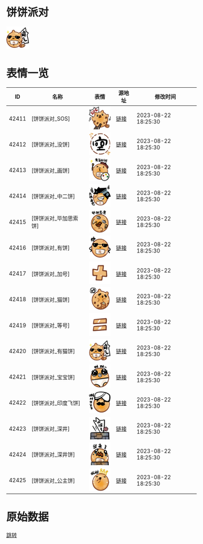 # 饼饼派对

<img src="./cover.png" height="60" alt="cover" />

# 表情一览

|ID|名称|表情|源地址|修改时间|
|----|----|----|----|----|
|42411|[饼饼派对_SOS]|<img src="./pic/042411_%5B饼饼派对_SOS%5D.png" height="60" alt="SOS"/>|[链接](https://i0.hdslb.com/bfs/garb/3902c7ed14b1dc3d1cd54669bbde6c5513f54ba7.png)|2023-08-22 18:25:30|
|42412|[饼饼派对_没饼]|<img src="./pic/042412_%5B饼饼派对_没饼%5D.png" height="60" alt="没饼"/>|[链接](https://i0.hdslb.com/bfs/garb/f261d82917cd7d2423a2a90cfb5535d3a05b72fc.png)|2023-08-22 18:25:30|
|42413|[饼饼派对_画饼]|<img src="./pic/042413_%5B饼饼派对_画饼%5D.png" height="60" alt="画饼"/>|[链接](https://i0.hdslb.com/bfs/garb/510dfbbe51a2d24a40bae237b630763960320fb1.png)|2023-08-22 18:25:30|
|42414|[饼饼派对_中二饼]|<img src="./pic/042414_%5B饼饼派对_中二饼%5D.png" height="60" alt="中二饼"/>|[链接](https://i0.hdslb.com/bfs/garb/5b576cdf4598ba5305f3bdf0edea40bcb990494d.png)|2023-08-22 18:25:30|
|42415|[饼饼派对_毕加思索饼]|<img src="./pic/042415_%5B饼饼派对_毕加思索饼%5D.png" height="60" alt="毕加思索饼"/>|[链接](https://i0.hdslb.com/bfs/garb/89e7465432b3dd1ee878e5d72c2143dfe4d6313c.png)|2023-08-22 18:25:30|
|42416|[饼饼派对_有饼]|<img src="./pic/042416_%5B饼饼派对_有饼%5D.png" height="60" alt="有饼"/>|[链接](https://i0.hdslb.com/bfs/garb/8e870cac2ca32abda98a173c273e7ef37d6ce837.png)|2023-08-22 18:25:30|
|42417|[饼饼派对_加号]|<img src="./pic/042417_%5B饼饼派对_加号%5D.png" height="60" alt="加号"/>|[链接](https://i0.hdslb.com/bfs/garb/dbe455a617d31dc2d648598ddad68fd6357014e7.png)|2023-08-22 18:25:30|
|42418|[饼饼派对_猫饼]|<img src="./pic/042418_%5B饼饼派对_猫饼%5D.png" height="60" alt="猫饼"/>|[链接](https://i0.hdslb.com/bfs/garb/e7a71685371b1c8306049e6a40ac4956edeef5fb.png)|2023-08-22 18:25:30|
|42419|[饼饼派对_等号]|<img src="./pic/042419_%5B饼饼派对_等号%5D.png" height="60" alt="等号"/>|[链接](https://i0.hdslb.com/bfs/garb/14530a0c86ec7d64f1e8185f3b927dbf2df33e2d.png)|2023-08-22 18:25:30|
|42420|[饼饼派对_有猫饼]|<img src="./pic/042420_%5B饼饼派对_有猫饼%5D.png" height="60" alt="有猫饼"/>|[链接](https://i0.hdslb.com/bfs/garb/a4a0a7de14ea1b51ff7ec4a1469e4976b5297fb1.png)|2023-08-22 18:25:30|
|42421|[饼饼派对_宝宝饼]|<img src="./pic/042421_%5B饼饼派对_宝宝饼%5D.png" height="60" alt="宝宝饼"/>|[链接](https://i0.hdslb.com/bfs/garb/ff4a63c6f8afd934c43f8fb11bc8e4061e2c697d.png)|2023-08-22 18:25:30|
|42422|[饼饼派对_印度飞饼]|<img src="./pic/042422_%5B饼饼派对_印度飞饼%5D.png" height="60" alt="印度飞饼"/>|[链接](https://i0.hdslb.com/bfs/garb/8bd4f00a8baa84bc41e33f7152ab266fd2ffd97c.png)|2023-08-22 18:25:30|
|42423|[饼饼派对_深井]|<img src="./pic/042423_%5B饼饼派对_深井%5D.png" height="60" alt="深井"/>|[链接](https://i0.hdslb.com/bfs/garb/009230eda1e1db80db9fe0b2e491a6b446e32f12.png)|2023-08-22 18:25:30|
|42424|[饼饼派对_深井饼]|<img src="./pic/042424_%5B饼饼派对_深井饼%5D.png" height="60" alt="深井饼"/>|[链接](https://i0.hdslb.com/bfs/garb/04b29cee92335a55b39b3b1fbfa1126b4c2b2fd1.png)|2023-08-22 18:25:30|
|42425|[饼饼派对_公主饼]|<img src="./pic/042425_%5B饼饼派对_公主饼%5D.png" height="60" alt="公主饼"/>|[链接](https://i0.hdslb.com/bfs/garb/8ff1b603f5fa69afe16ecd4c14709492620ecb5e.png)|2023-08-22 18:25:30|

# 原始数据

[跳转](./raw.json)

